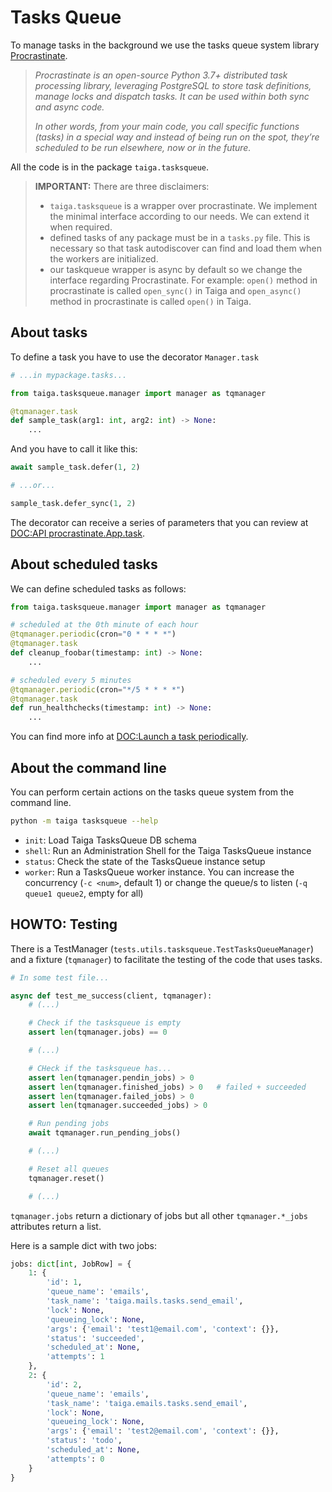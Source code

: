 # Tasks Queue

To manage tasks in the background we use the tasks queue system library [Procrastinate](https://procrastinate.readthedocs.io/).

> *Procrastinate is an open-source Python 3.7+ distributed task processing library, leveraging PostgreSQL to store task definitions, manage locks and dispatch tasks. It can be used within both sync and async code.*
>
> *In other words, from your main code, you call specific functions (tasks) in a special way and instead of being run on the spot, they’re scheduled to be run elsewhere, now or in the future.*

All the code is in the package `taiga.tasksqueue`.

> **IMPORTANT:** There are three disclaimers:
> - `taiga.tasksqueue` is a wrapper over procrastinate. We implement the minimal interface according to our needs. We can extend it when required.
> - defined tasks of any package must be in a `tasks.py` file. This is necessary so that task autodiscover can find and load them when the workers are initialized.
> - our taskqueue wrapper is async by default so we change the interface regarding Procrastinate. For example: `open()` method in procrastinate is called `open_sync()` in Taiga and `open_async()` method in procrastinate is called `open()` in Taiga.

## About tasks

To define a task you have to use the decorator `Manager.task`

```python
# ...in mypackage.tasks...

from taiga.tasksqueue.manager import manager as tqmanager

@tqmanager.task
def sample_task(arg1: int, arg2: int) -> None:
    ...
```

And you have to call it like this:

```python
await sample_task.defer(1, 2)

# ...or...

sample_task.defer_sync(1, 2)
```

The decorator can receive a series of parameters that you can review at [DOC:API procrastinate.App.task](https://procrastinate.readthedocs.io/en/stable/reference.html#procrastinate.App.task).


## About scheduled tasks

We can define scheduled tasks as follows:

```python
from taiga.tasksqueue.manager import manager as tqmanager

# scheduled at the 0th minute of each hour
@tqmanager.periodic(cron="0 * * * *")
@tqmanager.task
def cleanup_foobar(timestamp: int) -> None:
    ...

# scheduled every 5 minutes
@tqmanager.periodic(cron="*/5 * * * *")
@tqmanager.task
def run_healthchecks(timestamp: int) -> None:
    ...
```

You can find more info at [DOC:Launch a task periodically](https://procrastinate.readthedocs.io/en/stable/howto/cron.html).


## About the command line

You can perform certain actions on the tasks queue system from the command line.

```bash
python -m taiga tasksqueue --help
```

- `init`: Load Taiga TasksQueue DB schema
- `shell`: Run an Administration Shell for the Taiga TasksQueue instance
- `status`: Check the state of the TasksQueue instance setup
- `worker`: Run a TasksQueue worker instance. You can increase the concurrency (`-c <num>`, default 1) or change the queue/s to listen (`-q queue1 queue2`, empty for all)


## HOWTO: Testing

There is a TestManager (`tests.utils.tasksqueue.TestTasksQueueManager`) and a fixture (`tqmanager`) to facilitate the testing of the code that uses tasks.

```python
# In some test file...

async def test_me_success(client, tqmanager):
    # (...)

    # Check if the tasksqueue is empty
    assert len(tqmanager.jobs) == 0

    # (...)

    # CHeck if the tasksqueue has...
    assert len(tqmanager.pendin_jobs) > 0
    assert len(tqmanager.finished_jobs) > 0   # failed + succeeded
    assert len(tqmanager.failed_jobs) > 0
    assert len(tqmanager.succeeded_jobs) > 0

    # Run pending jobs
    await tqmanager.run_pending_jobs()

    # (...)

    # Reset all queues
    tqmanager.reset()

    # (...)
```

`tqmanager.jobs` return a dictionary of jobs but all other `tqmanager.*_jobs` attributes return a list.

Here is a sample dict with two jobs:

```python
jobs: dict[int, JobRow] = {
    1: {
        'id': 1,
        'queue_name': 'emails',
        'task_name': 'taiga.mails.tasks.send_email',
        'lock': None,
        'queueing_lock': None,
        'args': {'email': 'test1@email.com', 'context': {}},
        'status': 'succeeded',
        'scheduled_at': None,
        'attempts': 1
    },
    2: {
        'id': 2,
        'queue_name': 'emails',
        'task_name': 'taiga.emails.tasks.send_email',
        'lock': None,
        'queueing_lock': None,
        'args': {'email': 'test2@email.com', 'context': {}},
        'status': 'todo',
        'scheduled_at': None,
        'attempts': 0
    }
}
```
